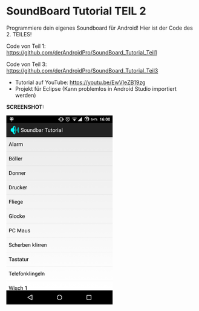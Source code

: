 # SoundBoard Tutorial TEIL 2
Programmiere dein eigenes Soundboard für Android! Hier ist der Code des 2. TEILES!

Code von Teil 1: https://github.com/derAndroidPro/SoundBoard_Tutorial_Teil1

Code von Teil 3: https://github.com/derAndroidPro/SoundBoard_Tutorial_Teil3

- Tutorial auf YouTube: https://youtu.be/EwVIeZB19zg
- Projekt für Eclipse (Kann problemlos in Android Studio importiert werden)

<b>SCREENSHOT:</b>

<img src="https://github.com/derAndroidPro/SoundBoard_Tutorial_Teil2/blob/master/Screenshot_2015-07-13-16-00-38.png" height="500px"/>
